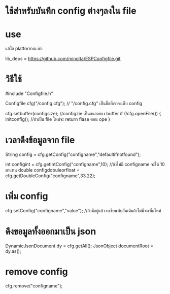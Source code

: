 <h1>ใช้สำหรับบันทึก config ต่างๆลงใน file</h1>

<h1>use</h1>
แก้ใข platformio.ini

lib_deps = https://github.com/minolta/ESPConfigfile.git

<h1>วิธีใช้</h1>

#include "Configfile.h"


Configfile cfg("/config.cfg"); // "/config.cfg" เป็นชื่อที่เราจะเก็บ config



  cfg.setbuffer(configsize); //configzie เป็นขนาดของ buffer
  if (!cfg.openFile())
  {
    initconfig(); //ถ้าเป็น file ใหม่จะ return flase ตอน ope
  }


  <h1>เวลาดึงข้อมูลจาก file</h1>

  String config =  cfg.getConfig("configname","defaultifnotfound");

  int configint = cfg.getIntConfig("configname",10); //ถ้าไม่มี configname จะได้ 10 มาแทน
  double configdobuleorfloat = cfg.getDoubleConfig("configname",33.22);

  <h1>เพิ่ม config</h1>

  
  cfg.setConfig("configname","value"); //ถ้ามีอยู่แล้วจะเขียนทับอันเดิมถ้าไม่มีจะเพิ่มใหม่


  <h1>ดึงขอมูลทั้งออกมาเป็น json</h1>

  DynamicJsonDocument dy = cfg.getAll();
  JsonObject documentRoot = dy.as<JsonObject>();

<h1>remove config</h1>

cfg.remove("configname");


  

  
